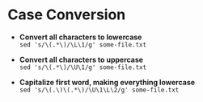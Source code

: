 # Case Conversion

- __Convert all characters to lowercase__  
	`sed 's/\(.*\)/\L\1/g' some-file.txt`

- __Convert all characters to uppercase__  
 	`sed 's/\(.*\)/\U\1/g' some-file.txt`

- __Capitalize first word, making everything lowercase__  
	`sed 's/\(.\)\(.*\)/\U\1\L\2/g' some-file.txt`
	
